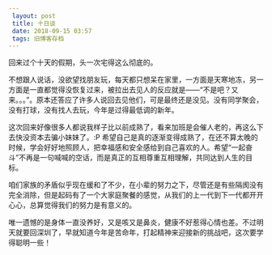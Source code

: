 ```yaml
---
 layout: post
 title: 十日谈
 date: 2018-09-15 03:57
 tags: 旧博客存档
---
```

回来过个十天的假期，头一次宅得这么彻底的。

不想跟人说话，没欲望找朋友玩，每天都只想呆在家里，一方面是天寒地冻，另一方面是一直都觉得没恢复过来，被拉出去见人的反应就是——“不是吧？又来。。。”。原本还答应了许多人说回去见他们，可是最终还是没见。没有同学聚会，没有打球，没有找人去玩，今年是过得最低调的新年。

这次回来好像很多人都说我样子比以前成熟了，看来加班是会催人老的，再这么下去快没资本去骗小妹妹了。:P
希望自己是真的逐渐变得成熟了，在还不算太晚的时候，学会好好地照顾人，把幸福感和安全感给到自己喜欢的人。希望“一起奋斗”不再是一句喊喊的空话，而是真正的互相尊重互相理解，共同达到人生的目标。

咱们家族的矛盾似乎现在缓和了不少，在小辈的努力之下，尽管还是有些隔阂没有完全消除，但是起码有了一个大家庭聚餐的感觉，从我们的上一代到下一代都开开心心，总算觉得我们的努力是有意义的。

唯一遗憾的是身体一直没养好，又是咳又是鼻炎，健康不好惹得心情也差。不过明天就要回深圳了，早就知道今年是苦命年，打起精神来迎接新的挑战吧，这次要学得聪明一些！

